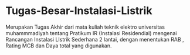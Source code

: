 # Tugas-Besar-Instalasi-Listrik
Merupakan Tugas Akhir dari mata kuliah teknik elektro universitas muhammmadiyah tentang Pratikum IR (Instalasi Residendial) mengenai Rancangan Instalasi LIstrik Sederhana 2 lantai, dengan menentukan RAB , Rating MCB dan Daya total yang digunakan.
